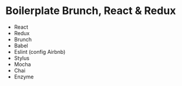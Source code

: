 # Boilerplate Brunch, React & Redux

- React
- Redux
- Brunch
- Babel
- Eslint (config Airbnb)
- Stylus
- Mocha
- Chai
- Enzyme